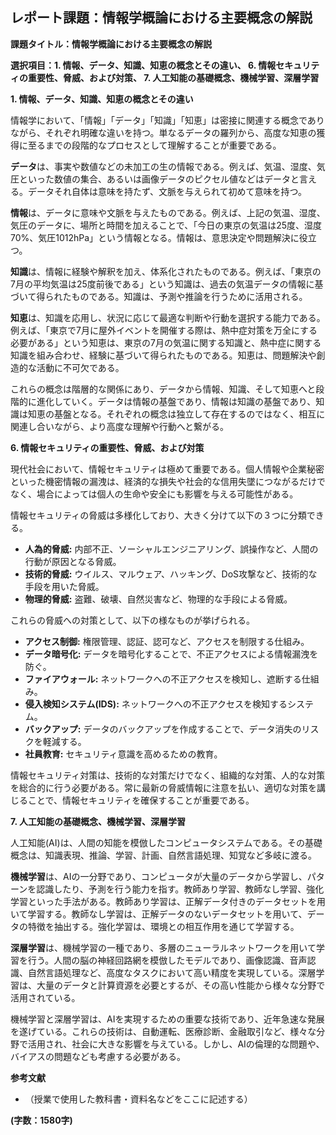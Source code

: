## レポート課題：情報学概論における主要概念の解説

**課題タイトル：情報学概論における主要概念の解説**

**選択項目：1. 情報、データ、知識、知恵の概念とその違い、 6. 情報セキュリティの重要性、脅威、および対策、 7. 人工知能の基礎概念、機械学習、深層学習**


**1. 情報、データ、知識、知恵の概念とその違い**

情報学において、「情報」「データ」「知識」「知恵」は密接に関連する概念でありながら、それぞれ明確な違いを持つ。単なるデータの羅列から、高度な知恵の獲得に至るまでの段階的なプロセスとして理解することが重要である。

**データ**は、事実や数値などの未加工の生の情報である。例えば、気温、湿度、気圧といった数値の集合、あるいは画像データのピクセル値などはデータと言える。データそれ自体は意味を持たず、文脈を与えられて初めて意味を持つ。

**情報**は、データに意味や文脈を与えたものである。例えば、上記の気温、湿度、気圧のデータに、場所と時間を加えることで、「今日の東京の気温は25度、湿度70%、気圧1012hPa」という情報となる。情報は、意思決定や問題解決に役立つ。

**知識**は、情報に経験や解釈を加え、体系化されたものである。例えば、「東京の7月の平均気温は25度前後である」という知識は、過去の気温データの情報に基づいて得られたものである。知識は、予測や推論を行うために活用される。

**知恵**は、知識を応用し、状況に応じて最適な判断や行動を選択する能力である。例えば、「東京で7月に屋外イベントを開催する際は、熱中症対策を万全にする必要がある」という知恵は、東京の7月の気温に関する知識と、熱中症に関する知識を組み合わせ、経験に基づいて得られたものである。知恵は、問題解決や創造的な活動に不可欠である。

これらの概念は階層的な関係にあり、データから情報、知識、そして知恵へと段階的に進化していく。データは情報の基盤であり、情報は知識の基盤であり、知識は知恵の基盤となる。それぞれの概念は独立して存在するのではなく、相互に関連し合いながら、より高度な理解や行動へと繋がる。


**6. 情報セキュリティの重要性、脅威、および対策**

現代社会において、情報セキュリティは極めて重要である。個人情報や企業秘密といった機密情報の漏洩は、経済的な損失や社会的な信用失墜につながるだけでなく、場合によっては個人の生命や安全にも影響を与える可能性がある。

情報セキュリティの脅威は多様化しており、大きく分けて以下の３つに分類できる。

* **人為的脅威:** 内部不正、ソーシャルエンジニアリング、誤操作など、人間の行動が原因となる脅威。
* **技術的脅威:** ウイルス、マルウェア、ハッキング、DoS攻撃など、技術的な手段を用いた脅威。
* **物理的脅威:** 盗難、破壊、自然災害など、物理的な手段による脅威。

これらの脅威への対策として、以下の様なものが挙げられる。

* **アクセス制御:** 権限管理、認証、認可など、アクセスを制限する仕組み。
* **データ暗号化:** データを暗号化することで、不正アクセスによる情報漏洩を防ぐ。
* **ファイアウォール:** ネットワークへの不正アクセスを検知し、遮断する仕組み。
* **侵入検知システム(IDS):** ネットワークへの不正アクセスを検知するシステム。
* **バックアップ:** データのバックアップを作成することで、データ消失のリスクを軽減する。
* **社員教育:** セキュリティ意識を高めるための教育。


情報セキュリティ対策は、技術的な対策だけでなく、組織的な対策、人的な対策を総合的に行う必要がある。常に最新の脅威情報に注意を払い、適切な対策を講じることで、情報セキュリティを確保することが重要である。


**7. 人工知能の基礎概念、機械学習、深層学習**

人工知能(AI)は、人間の知能を模倣したコンピュータシステムである。その基礎概念は、知識表現、推論、学習、計画、自然言語処理、知覚など多岐に渡る。

**機械学習**は、AIの一分野であり、コンピュータが大量のデータから学習し、パターンを認識したり、予測を行う能力を指す。教師あり学習、教師なし学習、強化学習といった手法がある。教師あり学習は、正解データ付きのデータセットを用いて学習する。教師なし学習は、正解データのないデータセットを用いて、データの特徴を抽出する。強化学習は、環境との相互作用を通じて学習する。

**深層学習**は、機械学習の一種であり、多層のニューラルネットワークを用いて学習を行う。人間の脳の神経回路網を模倣したモデルであり、画像認識、音声認識、自然言語処理など、高度なタスクにおいて高い精度を実現している。深層学習は、大量のデータと計算資源を必要とするが、その高い性能から様々な分野で活用されている。

機械学習と深層学習は、AIを実現するための重要な技術であり、近年急速な発展を遂げている。これらの技術は、自動運転、医療診断、金融取引など、様々な分野で活用され、社会に大きな影響を与えている。しかし、AIの倫理的な問題や、バイアスの問題なども考慮する必要がある。


**参考文献**

* （授業で使用した教科書・資料名などをここに記述する）


**(字数：1580字)**
